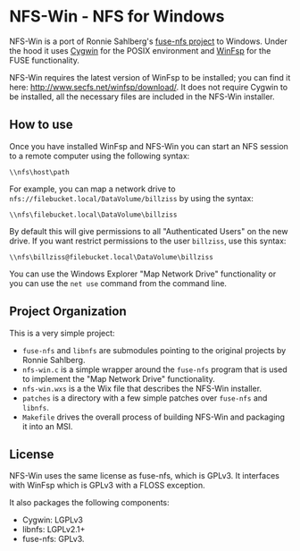 # NFS-Win - NFS for Windows

NFS-Win is a port of Ronnie Sahlberg's [fuse-nfs project](https://github.com/sahlberg/fuse-nfs) to Windows. Under the hood it uses [Cygwin](https://cygwin.com) for the POSIX environment and [WinFsp](http://www.secfs.net/winfsp/) for the FUSE functionality.

NFS-Win requires the latest version of WinFsp to be installed; you can find it here: http://www.secfs.net/winfsp/download/. It does not require Cygwin to be installed, all the necessary files are included in the NFS-Win installer.

## How to use

Once you have installed WinFsp and NFS-Win you can start an NFS session to a remote computer using the following syntax:

    \\nfs\host\path

For example, you can map a network drive to `nfs://filebucket.local/DataVolume/billziss` by using the syntax:

    \\nfs\filebucket.local\DataVolume\billziss

By default this will give permissions to all "Authenticated Users" on the new drive. If you want restrict permissions to the user `billziss`, use this syntax:

    \\nfs\billziss@filebucket.local\DataVolume\billziss

You can use the Windows Explorer "Map Network Drive" functionality or you can use the `net use` command from the command line.

## Project Organization

This is a very simple project:

- `fuse-nfs` and `libnfs` are submodules pointing to the original projects by Ronnie Sahlberg.
- `nfs-win.c` is a simple wrapper around the `fuse-nfs` program that is used to implement the "Map Network Drive" functionality.
- `nfs-win.wxs` is a the Wix file that describes the NFS-Win installer.
- `patches` is a directory with a few simple patches over `fuse-nfs` and `libnfs`.
- `Makefile` drives the overall process of building NFS-Win and packaging it into an MSI.

## License

NFS-Win uses the same license as fuse-nfs, which is GPLv3. It interfaces with WinFsp which is GPLv3 with a FLOSS exception.

It also packages the following components:

- Cygwin: LGPLv3
- libnfs: LGPLv2.1+
- fuse-nfs: GPLv3.

